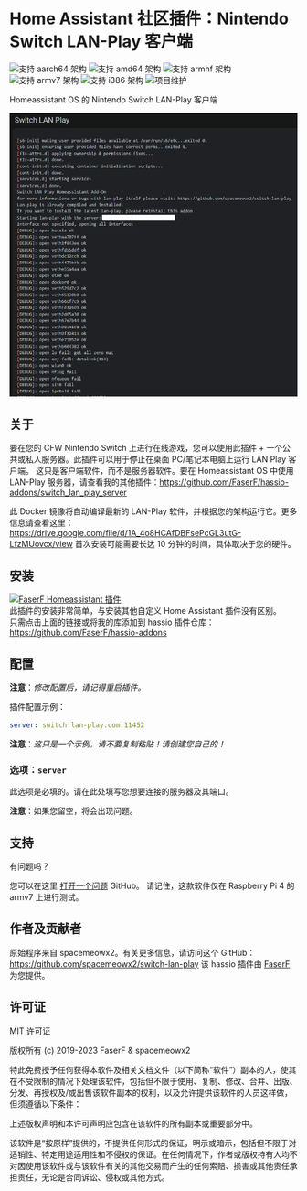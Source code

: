 # Home Assistant 社区插件：Nintendo Switch LAN-Play 客户端
![支持 aarch64 架构][aarch64-shield] ![支持 amd64 架构][amd64-shield] ![支持 armhf 架构][armhf-shield] ![支持 armv7 架构][armv7-shield] ![支持 i386 架构][i386-shield]
![项目维护][maintenance-shield]

Homeassistant OS 的 Nintendo Switch LAN-Play 客户端

![Lan-Play Home Home Assistant 插件](../_images/switch_lan_play/screenshot.png)

## 关于

要在您的 CFW Nintendo Switch 上进行在线游戏，您可以使用此插件 + 一个公共或私人服务器。此插件可以用于停止在桌面 PC/笔记本电脑上运行 LAN Play 客户端。
这只是客户端软件，而不是服务器软件。要在 Homeassistant OS 中使用 LAN-Play 服务器，请查看我的其他插件：<https://github.com/FaserF/hassio-addons/switch_lan_play_server>

此 Docker 镜像将自动编译最新的 LAN-Play 软件，并根据您的架构运行它。更多信息请查看这里：<https://drive.google.com/file/d/1A_4o8HCAfDBFsePcGL3utG-LfzMUovcx/view>
首次安装可能需要长达 10 分钟的时间，具体取决于您的硬件。

## 安装

[![FaserF Homeassistant 插件](https://my.home-assistant.io/badges/supervisor_add_addon_repository.svg)](https://my.home-assistant.io/redirect/supervisor_add_addon_repository/?repository_url=https%3A%2F%2Fgithub.com%2FFaserF%2Fhassio-addons)
<br />
此插件的安装非常简单，与安装其他自定义 Home Assistant 插件没有区别。<br />
只需点击上面的链接或将我的库添加到 hassio 插件仓库：<https://github.com/FaserF/hassio-addons>

## 配置

**注意**：_修改配置后，请记得重启插件。_

插件配置示例：

```yaml
server: switch.lan-play.com:11452
```

**注意**：_这只是一个示例，请不要复制粘贴！请创建您自己的！_

### 选项：`server`

此选项是必填的。请在此处填写您想要连接的服务器及其端口。

**注意**：如果您留空，将会出现问题。

## 支持

有问题吗？

您可以在这里 [打开一个问题][issue] GitHub。
请记住，这款软件仅在 Raspberry Pi 4 的 armv7 上进行测试。

## 作者及贡献者

原始程序来自 spacemeowx2。有关更多信息，请访问这个 GitHub：<https://github.com/spacemeowx2/switch-lan-play>
该 hassio 插件由 [FaserF] 为您提供。

## 许可证

MIT 许可证

版权所有 (c) 2019-2023 FaserF & spacemeowx2

特此免费授予任何获得本软件及相关文档文件（以下简称“软件”）副本的人，使其在不受限制的情况下处理该软件，包括但不限于使用、复制、修改、合并、出版、分发、再授权及/或出售该软件副本的权利，以及允许提供该软件的人员这样做，但须遵循以下条件：

上述版权声明和本许可声明应包含在该软件的所有副本或重要部分中。

该软件是“按原样”提供的，不提供任何形式的保证，明示或暗示，包括但不限于对适销性、特定用途适用性和不侵权的保证。在任何情况下，作者或版权持有人均不对因使用该软件或与该软件有关的其他交易而产生的任何索赔、损害或其他责任承担责任，无论是合同诉讼、侵权或其他方式。

[aarch64-shield]: https://img.shields.io/badge/aarch64-yes-green.svg
[amd64-shield]: https://img.shields.io/badge/amd64-yes-green.svg
[armhf-shield]: https://img.shields.io/badge/armhf-yes-green.svg
[armv7-shield]: https://img.shields.io/badge/armv7-yes-green.svg
[FaserF]: https://github.com/FaserF/
[i386-shield]: https://img.shields.io/badge/i386-yes-green.svg
[issue]: https://github.com/FaserF/hassio-addons/issues
[maintenance-shield]: https://img.shields.io/maintenance/yes/2024.svg